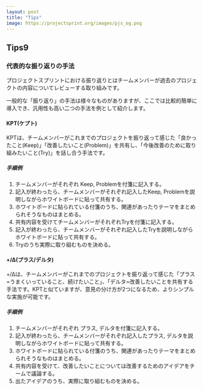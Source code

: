 ```yaml
---
layout: post
title: "Tips"
image: https://projectsprint.org/images/pjs_og.png
---
```


## Tips9

### 代表的な振り返りの手法
プロジェクトスプリントにおける振り返りとはチームメンバーが過去のプロジェクトの内容についてレビューする取り組みです。

一般的な「振り返り」の手法は様々なものがありますが、ここでは比較的簡単に導入でき、汎用性も高い二つの手法を例として紹介します。

#### KPT(ケプト)
KPTは、チームメンバーがこれまでのプロジェクトを振り返って感じた「良かったこと(Keep)」「改善したいこと(Problem)」を共有し、「今後改善のために取り組みたいこと(Try)」を話し合う手法です。

##### 手順例
1. チームメンバーがそれぞれ Keep, Problemを付箋に記入する。
2. 記入が終わったら、チームメンバーがそれぞれ記入したKeep, Problemを説明しながらホワイトボードに貼って共有する。
3. ホワイトボードに貼られている付箋のうち、関連があったりテーマをまとめられそうなものはまとめる。
4. 共有内容を受けてチームメンバーがそれぞれTryを付箋に記入する。
5. 記入が終わったら、チームメンバーがそれぞれ記入したTryを説明しながらホワイトボードに貼って共有する。
6. Tryのうち実際に取り組むものを決める。

#### +/Δ(プラス/デルタ)
+/Δは、チームメンバーがこれまでのプロジェクトを振り返って感じた「プラス=うまくいっていること、続けたいこと」、「デルタ=改善したいことを共有する手法です。KPTと似ていますが、意見の分け方が2つになるため、よりシンプルな実施が可能です。

##### 手順例
1. チームメンバーがそれぞれ プラス, デルタを付箋に記入する。
2. 記入が終わったら、チームメンバーがそれぞれ記入したプラス, デルタを説明しながらホワイトボードに貼って共有する。
3. ホワイトボードに貼られている付箋のうち、関連があったりテーマをまとめられそうなものはまとめる。
4. 共有内容を受けて、改善したいことについては改善するためのアイデアをチームで議論する。
5. 出たアイデアのうち、実際に取り組むものを決める。
